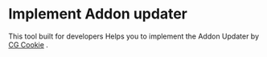 # Implement Addon updater

This tool built for developers Helps you to implement the Addon Updater by <html> <body> <a href="https://github.com/CGCookie/blender-addon-updater" target="_blank">CG Cookie</a> </body></html>.
